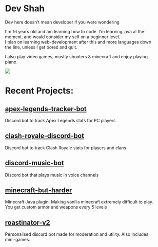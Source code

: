 # Dev Shah
Dev here doesn't mean developer if you were wondering

I'm 16 years old and am learning how to code. I'm learning java at the moment, and would consider my self on a beginner level. </br>
I plan on learning web-development after this and more languages down the line, unless I get bored and quit.

I also play video games, mostly shooters & minecraft and enjoy playing piano.

<img src="https://github-readme-stats.vercel.app/api?username=dev-shah-2204&&show_icons=true&title_color=3d3d3d&icon_color=3d3d3d&text_color=3d3d3d&bg_color=ffffff">

# Recent Projects:
## [apex-legends-tracker-bot](https://github.com/dev-shah-2204/apex-legends-tracker-bot)</br>
Discord bot to track Apex Legends stats for PC players

## [clash-royale-discord-bot](https://github.com/dev-shah-2204/clash-royale-discord-bot)</br>
Discord bot to track Clash Royale stats for players and clans

## [discord-music-bot](https://github.com/dev-shah-2204/discord-music-bot)</br>
Discord bot that plays music in voice channels

## [minecraft-but-harder](https://github.com/dev-shah-2204/minecraft-but-harder)</br>
Minecraft Java plugin. Making vanilla minecraft extremely difficult to play. You get custom armor and weapons every 5 levels

## [roastinator-v2](https://github.com/dev-shah-2204/roastinator-v2)</br>
Personalised discord bot made for moderation and utility. Also includes mini-games.</br>

